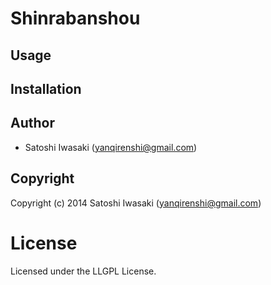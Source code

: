 # Shinrabanshou

## Usage

## Installation

## Author

* Satoshi Iwasaki (yanqirenshi@gmail.com)

## Copyright

Copyright (c) 2014 Satoshi Iwasaki (yanqirenshi@gmail.com)

# License

Licensed under the LLGPL License.


